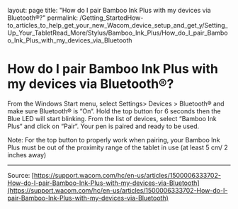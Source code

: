 layout: page
title: "How do I pair Bamboo Ink Plus with my devices via Bluetooth®?"
permalink: /Getting_StartedHow-to_articles_to_help_get_your_new_Wacom_device_setup_and_get_y/Setting_Up_Your_TabletRead_More/Stylus/Bamboo_Ink_Plus/How_do_I_pair_Bamboo_Ink_Plus_with_my_devices_via_Bluetooth

# How do I pair Bamboo Ink Plus with my devices via Bluetooth®?

From the Windows Start menu, select Settings> Devices > Bluetooth® and make sure Bluetooth® is “On“. Hold the top button for 6 seconds then the Blue LED will start blinking. From the list of devices, select “Bamboo Ink Plus“ and click on “Pair“. Your pen is paired and ready to be used.


Note: For the top button to properly work when pairing, your Bamboo Ink Plus must be out of the proximity range of the tablet in use (at least 5 cm/ 2 inches away)

---
Source: [https://support.wacom.com/hc/en-us/articles/1500006333702-How-do-I-pair-Bamboo-Ink-Plus-with-my-devices-via-Bluetooth](https://support.wacom.com/hc/en-us/articles/1500006333702-How-do-I-pair-Bamboo-Ink-Plus-with-my-devices-via-Bluetooth)
